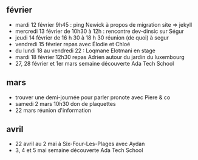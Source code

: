## février

- mardi 12 février 9h45 : ping Newick à propos de migration site => jekyll
- mercredi 13 février de 10h30 à 12h : rencontre dev-dinsic sur Ségur
- jeudi 14 février de 16 h 30 à 18 h 30 réunion (de quoi) à segur
- vendredi 15 février repas avec Élodie et Chloé
- du lundi 18 au vendredi 22 : Loqmane Elotmani en stage
- mardi 18 février 12h30 repas Adrien autour du jardin du luxembourg
- 27, 28 février et 1er mars semaine découverte Ada Tech School

## mars

- trouver une demi-journée pour parler pronote avec Piere & co
- samedi 2 mars 10h30 don de plaquettes
- 22 mars réunion d'information

## avril

- 22 avril au 2 mai à Six-Four-Les-Plages avec Aydan
- 3, 4 et 5 mai semaine découverte Ada Tech School

